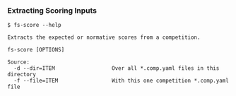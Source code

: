 ### Extracting Scoring Inputs

    $ fs-score --help

    Extracts the expected or normative scores from a competition.

    fs-score [OPTIONS]

    Source:
      -d --dir=ITEM                  Over all *.comp.yaml files in this directory
      -f --file=ITEM                 With this one competition *.comp.yaml file
